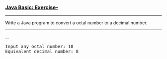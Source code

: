 ### [Java Basic: Exercise-]()

***
Write a Java program to convert a octal number to a decimal number.
***
__
<pre>
Input any octal number: 10                                                                                    
Equivalent decimal number: 8 
</pre>